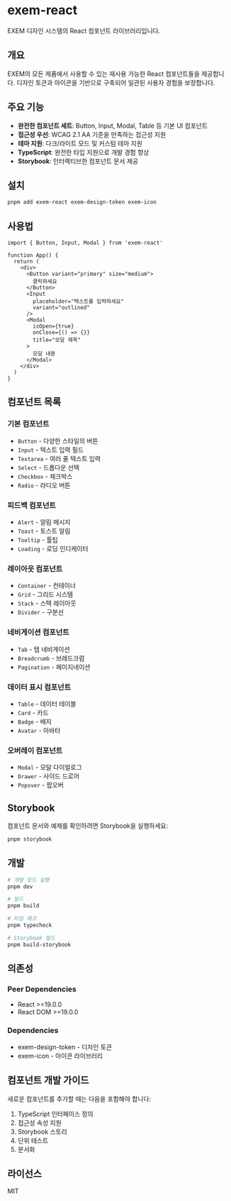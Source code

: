 # exem-react

EXEM 디자인 시스템의 React 컴포넌트 라이브러리입니다.

## 개요

EXEM의 모든 제품에서 사용할 수 있는 재사용 가능한 React 컴포넌트들을 제공합니다. 디자인 토큰과 아이콘을 기반으로 구축되어 일관된 사용자 경험을 보장합니다.

## 주요 기능

- **완전한 컴포넌트 세트**: Button, Input, Modal, Table 등 기본 UI 컴포넌트
- **접근성 우선**: WCAG 2.1 AA 기준을 만족하는 접근성 지원
- **테마 지원**: 다크/라이트 모드 및 커스텀 테마 지원
- **TypeScript**: 완전한 타입 지원으로 개발 경험 향상
- **Storybook**: 인터랙티브한 컴포넌트 문서 제공

## 설치

```bash
pnpm add exem-react exem-design-token exem-icon
```

## 사용법

```tsx
import { Button, Input, Modal } from 'exem-react'

function App() {
  return (
    <div>
      <Button variant="primary" size="medium">
        클릭하세요
      </Button>
      <Input 
        placeholder="텍스트를 입력하세요"
        variant="outlined"
      />
      <Modal 
        isOpen={true}
        onClose={() => {}}
        title="모달 제목"
      >
        모달 내용
      </Modal>
    </div>
  )
}
```

## 컴포넌트 목록

### 기본 컴포넌트
- `Button` - 다양한 스타일의 버튼
- `Input` - 텍스트 입력 필드
- `Textarea` - 여러 줄 텍스트 입력
- `Select` - 드롭다운 선택
- `Checkbox` - 체크박스
- `Radio` - 라디오 버튼

### 피드백 컴포넌트
- `Alert` - 알림 메시지
- `Toast` - 토스트 알림
- `Tooltip` - 툴팁
- `Loading` - 로딩 인디케이터

### 레이아웃 컴포넌트
- `Container` - 컨테이너
- `Grid` - 그리드 시스템
- `Stack` - 스택 레이아웃
- `Divider` - 구분선

### 네비게이션 컴포넌트
- `Tab` - 탭 네비게이션
- `Breadcrumb` - 브레드크럼
- `Pagination` - 페이지네이션

### 데이터 표시 컴포넌트
- `Table` - 데이터 테이블
- `Card` - 카드
- `Badge` - 배지
- `Avatar` - 아바타

### 오버레이 컴포넌트
- `Modal` - 모달 다이얼로그
- `Drawer` - 사이드 드로어
- `Popover` - 팝오버

## Storybook

컴포넌트 문서와 예제를 확인하려면 Storybook을 실행하세요:

```bash
pnpm storybook
```

## 개발

```bash
# 개발 모드 실행
pnpm dev

# 빌드
pnpm build

# 타입 체크
pnpm typecheck

# Storybook 빌드
pnpm build-storybook
```

## 의존성

### Peer Dependencies
- React >=19.0.0
- React DOM >=19.0.0

### Dependencies
- exem-design-token - 디자인 토큰
- exem-icon - 아이콘 라이브러리

## 컴포넌트 개발 가이드

새로운 컴포넌트를 추가할 때는 다음을 포함해야 합니다:

1. TypeScript 인터페이스 정의
2. 접근성 속성 지원
3. Storybook 스토리
4. 단위 테스트
5. 문서화

## 라이선스

MIT